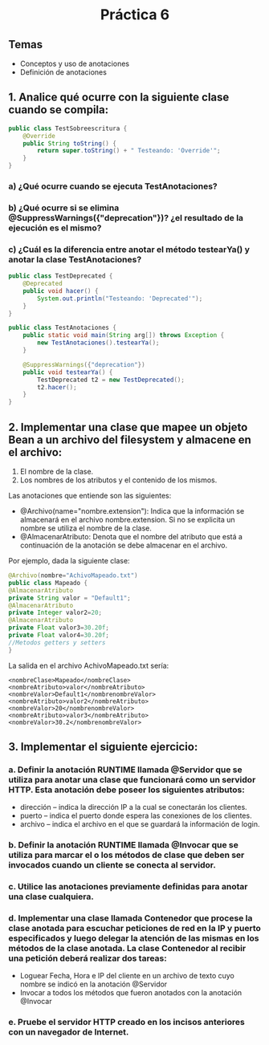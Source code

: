 <h1 align="center">Práctica 6</h1>

## Temas

-   Conceptos y uso de anotaciones
-   Definición de anotaciones

## 1. Analice qué ocurre con la siguiente clase cuando se compila:

```java
public class TestSobreescritura {
    @Override
    public String toString() {
        return super.toString() + " Testeando: 'Override'";
    }
}
```

### a) ¿Qué ocurre cuando se ejecuta TestAnotaciones?

### b) ¿Qué ocurre si se elimina @SuppressWarnings({"deprecation"})? ¿el resultado de la ejecución es el mismo?

### c) ¿Cuál es la diferencia entre anotar el método testearYa() y anotar la clase TestAnotaciones?

```java
public class TestDeprecated {
    @Deprecated
    public void hacer() {
        System.out.println("Testeando: 'Deprecated'");
    }
}

public class TestAnotaciones {
    public static void main(String arg[]) throws Exception {
        new TestAnotaciones().testearYa();
    }

    @SuppressWarnings({"deprecation"})
    public void testearYa() {
        TestDeprecated t2 = new TestDeprecated();
        t2.hacer();
    }
}
```

## 2. Implementar una clase que mapee un objeto Bean a un archivo del filesystem y almacene en el archivo:

1. El nombre de la clase.
2. Los nombres de los atributos y el contenido de los mismos.

Las anotaciones que entiende son las siguientes:

-   @Archivo(name="nombre.extension"): Indica que la información se almacenará en el archivo nombre.extension. Si no se explicita un nombre se utiliza el nombre de la clase.
-   @AlmacenarAtributo: Denota que el nombre del atributo que está a continuación de la anotación se debe almacenar en el archivo.

Por ejemplo, dada la siguiente clase:

```java
@Archivo(nombre="AchivoMapeado.txt")
public class Mapeado {
@AlmacenarAtributo
private String valor = "Default1";
@AlmacenarAtributo
private Integer valor2=20;
@AlmacenarAtributo
private Float valor3=30.20f;
private Float valor4=30.20f;
//Metodos getters y setters
}
```

La salida en el archivo AchivoMapeado.txt sería:

```
<nombreClase>Mapeado</nombreClase>
<nombreAtributo>valor</nombreAtributo>
<nombreValor>Default1</nombrenombreValor>
<nombreAtributo>valor2</nombreAtributo>
<nombreValor>20</nombrenombreValor>
<nombreAtributo>valor3</nombreAtributo>
<nombreValor>30.2</nombrenombreValor>
```

## 3. Implementar el siguiente ejercicio:

### a. Definir la anotación RUNTIME llamada @Servidor que se utiliza para anotar una clase que funcionará como un servidor HTTP. Esta anotación debe poseer los siguientes atributos:

-   dirección – indica la dirección IP a la cual se conectarán los clientes.
-   puerto – indica el puerto donde espera las conexiones de los clientes.
-   archivo – indica el archivo en el que se guardará la información de login.

### b. Definir la anotación RUNTIME llamada @Invocar que se utiliza para marcar el o los métodos de clase que deben ser invocados cuando un cliente se conecta al servidor.

### c. Utilice las anotaciones previamente definidas para anotar una clase cualquiera.

### d. Implementar una clase llamada Contenedor que procese la clase anotada para escuchar peticiones de red en la IP y puerto especificados y luego delegar la atención de las mismas en los métodos de la clase anotada. La clase Contenedor al recibir una petición deberá realizar dos tareas:

-   Loguear Fecha, Hora e IP del cliente en un archivo de texto cuyo nombre se indicó en la anotación @Servidor
-   Invocar a todos los métodos que fueron anotados con la anotación @Invocar

### e. Pruebe el servidor HTTP creado en los incisos anteriores con un navegador de Internet.
